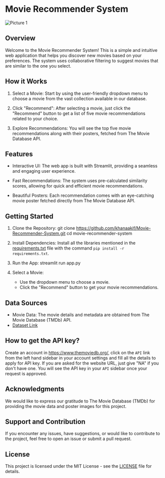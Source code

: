 # Movie Recommender System

![Picture 1](https://github.com/khanaakif/Movie-Recommender-System/assets/135196262/4b0dae9f-75e2-4428-ac44-4d03d6f04d42)

## Overview

Welcome to the Movie Recommender System! This is a simple and intuitive web application that helps you discover new movies based on your preferences. The system uses collaborative filtering to suggest movies that are similar to the one you select.

## How it Works

1. Select a Movie: Start by using the user-friendly dropdown menu to choose a movie from the vast collection available in our database.

2. Click "Recommend": After selecting a movie, just click the "Recommend" button to get a list of five movie recommendations related to your choice.

3. Explore Recommendations: You will see the top five movie recommendations along with their posters, fetched from The Movie Database API.

## Features

- Interactive UI: The web app is built with Streamlit, providing a seamless and engaging user experience.

- Fast Recommendations: The system uses pre-calculated similarity scores, allowing for quick and efficient movie recommendations.

- Beautiful Posters: Each recommendation comes with an eye-catching movie poster fetched directly from The Movie Database API.

## Getting Started

1. Clone the Repository:
git clone https://github.com/khanaakif/Movie-Recommender-System.git
cd movie-recommender-system

2. Install Dependencies:
Install all the libraries mentioned in the [requirements.txt](https://github.com/khanaakif/Movie-Recommender-System/blob/main/requirements.txt) file with the command `pip install -r requirements.txt`.

3. Run the App:
streamlit run app.py


4. Select a Movie:
   - Use the dropdown menu to choose a movie.
   - Click the "Recommend" button to get your movie recommendations.

## Data Sources

- Movie Data: The movie details and metadata are obtained from The Movie Database (TMDb) API.
- [Dataset Link](https://www.kaggle.com/datasets/tmdb/tmdb-movie-metadata/download?datasetVersionNumber=2)

## How to get the API key?

Create an account in https://www.themoviedb.org/, click on the `API` link from the left hand sidebar in your account settings and fill all the details to apply for API key. If you are asked for the website URL, just give "NA" if you don't have one. You will see the API key in your `API` sidebar once your request is approved.

## Acknowledgments

We would like to express our gratitude to The Movie Database (TMDb) for providing the movie data and poster images for this project.

## Support and Contribution

If you encounter any issues, have suggestions, or would like to contribute to the project, feel free to open an issue or submit a pull request.

## License

This project is licensed under the MIT License - see the [LICENSE](LICENSE) file for details.
